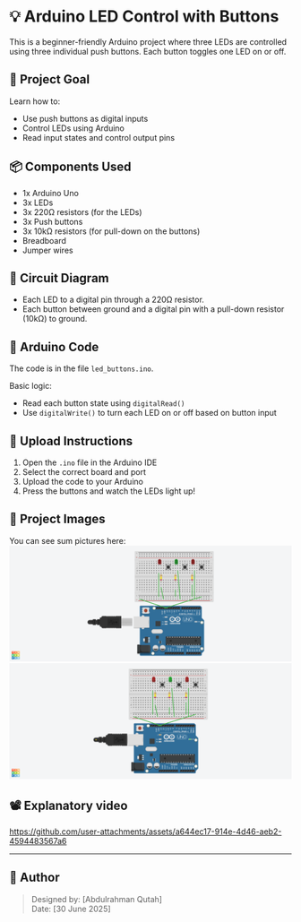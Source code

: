 # 💡 Arduino LED Control with Buttons

This is a beginner-friendly Arduino project where three LEDs are controlled using three individual push buttons. Each button toggles one LED on or off.

## 🎯 Project Goal
Learn how to:
- Use push buttons as digital inputs
- Control LEDs using Arduino
- Read input states and control output pins

## 📦 Components Used
- 1x Arduino Uno
- 3x LEDs
- 3x 220Ω resistors (for the LEDs)
- 3x Push buttons
- 3x 10kΩ resistors (for pull-down on the buttons)
- Breadboard
- Jumper wires

## 🔌 Circuit Diagram
- Each LED to a digital pin through a 220Ω resistor.
- Each button between ground and a digital pin with a pull-down resistor (10kΩ) to ground.

## 📄 Arduino Code
The code is in the file `led_buttons.ino`.

Basic logic:
- Read each button state using `digitalRead()`
- Use `digitalWrite()` to turn each LED on or off based on button input

## 🚀 Upload Instructions
1. Open the `.ino` file in the Arduino IDE
2. Select the correct board and port
3. Upload the code to your Arduino
4. Press the buttons and watch the LEDs light up!

## 📸 Project Images
You can see sum pictures here:
![Preview](LEDs-light-off.png)
![Preview](LEDs-light-on.png)

## 📽️ Explanatory video
https://github.com/user-attachments/assets/a644ec17-914e-4d46-aeb2-4594483567a6

---
## 👤 Author
> Designed by: [Abdulrahman Qutah]  
> Date: [30 June 2025]

